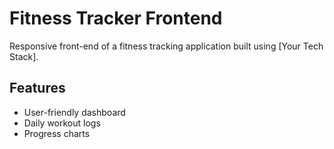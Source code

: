 # Fitness Tracker Frontend

Responsive front-end of a fitness tracking application built using [Your Tech Stack].

## Features
- User-friendly dashboard
- Daily workout logs
- Progress charts
